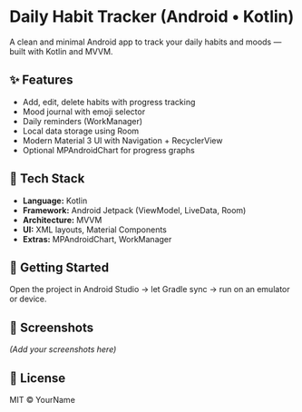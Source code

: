# Daily Habit Tracker (Android • Kotlin)

A clean and minimal Android app to track your daily habits and moods — built with Kotlin and MVVM.

## ✨ Features
- Add, edit, delete habits with progress tracking  
- Mood journal with emoji selector  
- Daily reminders (WorkManager)  
- Local data storage using Room  
- Modern Material 3 UI with Navigation + RecyclerView  
- Optional MPAndroidChart for progress graphs  

## 🧰 Tech Stack
- **Language:** Kotlin  
- **Framework:** Android Jetpack (ViewModel, LiveData, Room)  
- **Architecture:** MVVM  
- **UI:** XML layouts, Material Components  
- **Extras:** MPAndroidChart, WorkManager  

## 🚀 Getting Started
Open the project in Android Studio → let Gradle sync → run on an emulator or device.  

## 📸 Screenshots
*(Add your screenshots here)*  

## 📄 License
MIT © YourName
